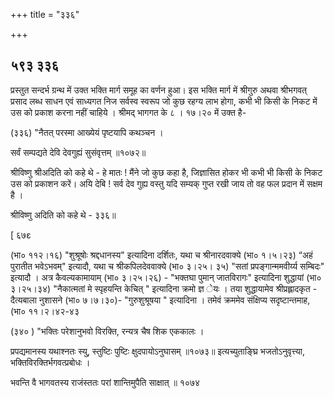 +++
title = "३३६"

+++


## ५९३ ३३६
प्रस्तुत सन्दर्भ ग्रन्थ में उक्त भक्ति मार्ग समूह का वर्णन हुआ। इस भक्ति मार्ग में श्रीगुरु अथवा श्रीभगवत् प्रसाद लब्ध साधन एवं साध्यगत निज सर्वस्व स्वरूप जो कुछ रहग्य लाभ होगा, कभी भी किसी के निकट में उस को प्रकाश करना नहीं चाहिये । श्रीमद् भागगत के ८ । १७।२० में उक्त है- 

(३३६) "नैतत् परस्मा आख्येयं पृष्टयापि कथञ्चन । 

सर्वं सम्पद्यते देवि देवगुह्यं सुसंवृत्तम् ॥१०७२॥ 

श्रीविष्णु श्रीअदिति को कहे थे - हे मातः ! मैंने जो कुछ कहा है, जिज्ञासित होकर भी कभी भी किसी के निकट उस को प्रकाशन करें। अयि देबि ! सर्व देव गुह्य वस्तु यदि सम्यक् गुप्त रखी जाय तो वह फल प्रदान में सक्षम है । 

श्रीविष्णु अदिति को कहे थे - ३३६॥

[ ६७ε 

(भा० ११२।१६) "शुश्रूषोः श्रद्दधानस्य" इत्यादिना दर्शितः, यथा च श्रीनारदवाक्ये (भा० १।५।२३) “अहं पुरातीत भवेऽभवम्" इत्यादौ, यथा च श्रीकपिलदेववाक्ये (भा० ३।२५। ३५) "सतां प्रपङ्गान्ममवीर्य्य सम्बिदः" इत्यादौ । अत्र कैवल्यकामायाम् (भा० ३।२५।२६) - "भक्तघा पुमान् जातविरागः" इत्यादिना शुद्धायां (भा० ३।२५।३४) "नैकात्मतां मे स्पृहयन्ति केचित् " इत्यादिना क्रमो ज्ञ ेयः । तया शुद्धायामेव श्रीप्रह्लादकृत - दैत्यबाला नुशासने (भा० ७।७।३०)- "गुरुशुश्रूषया " इत्यादिना । तमेवं क्रममेव संक्षिप्य सदृष्टान्तमाह, (भा० ११।२।४२-४३ 

(३४० ) "भक्तिः परेशानुभवो विरक्ति, रन्यत्र चैष शिक एककालः । 


प्रपद्यमानस्य यथाश्नतः स्यु, स्तुष्टिः पुष्टिः क्षुदपायोऽनुघासम् ॥१०७३॥ इत्यच्युताङ्घ्रि भजतोऽनुवृत्त्या, भक्तिविरक्तिर्भगवत्प्रबोधः । 

भवन्ति वै भागवतस्य राजंस्ततः परां शान्तिमुपैति साक्षात् ॥ १०७४ 
